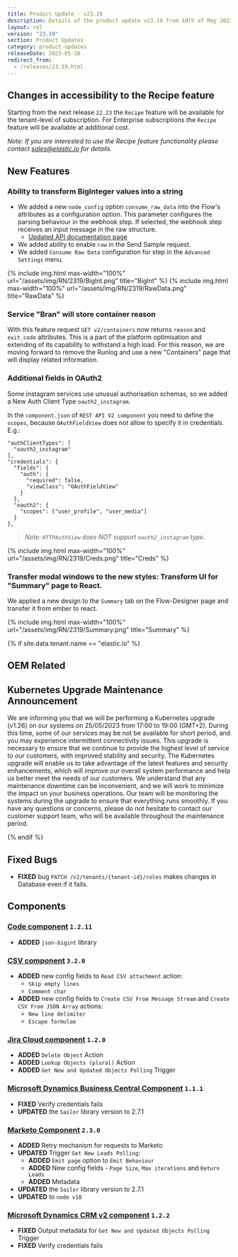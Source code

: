 ```yaml
---
title: Product Update - v23.19
description: Details of the product update v23.19 from 10th of May 2023.
layout: rel
version: "23.19"
section: Product Updates
category: product-updates
releaseDate: 2023-05-10
redirect_from:
  - /releases/23.19.html
---
```


## Changes in accessibility to the Recipe feature
Starting from the next release `22.23` the `Recipe` feature will be available for the tenant-level of subscription. For Enterprise subscriptions the `Recipe` feature will be available at additional cost. 

_Note: If you are interested to use the Recipe feature functionality please contact [sales@elastic.io](sales@elastic.io) for details._

## New Features

### Ability to transform BigInteger values into a string

* We added a new `node_config` option `consume_raw_data` into the Flow's attributes as a configuration option. This parameter configures the parsing behaviour in the webhook step. If selected, the webhook step receives an input message in the raw structure.
    * [Updated API documentation page](https://api.elastic.io/docs/v2#/flows/post_flows)
* We added ability to enable `raw` in the Send Sample request.
* We added `Consume Raw Data` configuration for step in the `Advanced Settings` menu.

{% include img.html max-width="100%" url="/assets/img/RN/2319/BigInt.png" title="BigInt" %}
{% include img.html max-width="100%" url="/assets/img/RN/2319/RawData.png" title="RawData" %}


### Service "Bran" will store container reason

With this feature request `GET v2/containers` now returns `reason` and `exit_code` attributes.
This is a part of the platform optimisation and extending of its capability to withstand a high load. For this reason, we are moving forward to remove the Runlog and use a new "Containers" page that will display related information.

### Additional fields in OAuth2
Some instagram services use unusual authorisation schemas, so we added a New Auth Client Type `oauth2_instagram`.

In the `component.json` of `REST API V2 component` you need to define the `scopes`, because `OAuthFieldView` does not allow to specify it in credentials. E.g.:
```
"authClientTypes": [
  "oauth2_instagram"
],
"credentials": {
  "fields": {
    "auth": {
      "required": false,
      "viewClass": "OAuthFieldView"
    }
  },
  "oauth2": {
    "scopes": ["user_profile", "user_media"]
  }
},
```
>_Note: `HTTPAuthView` does NOT support `oauth2_instagram` type._ 

{% include img.html max-width="100%" url="/assets/img/RN/2319/Creds.png" title="Creds" %}

### Transfer modal windows to the new styles: Transform UI for "Summary" page to React.
We applied a new design to the `Summary` tab on the Flow-Designer page and transfer it from ember to react.

{% include img.html max-width="100%" url="/assets/img/RN/2319/Summary.png" title="Summary" %}



{% if site.data.tenant.name == "elastic.io" %}

## OEM Related

## Kubernetes Upgrade Maintenance Announcement
We are informing you that we will be performing a Kubernetes upgrade (v1.26) on our systems on 25/05/2023 from 17:00 to 19:00 (GMT+2).
During this time, some of our services may be not be available for short period, and you may experience intermittent connectivity issues. This upgrade is necessary to ensure that we continue to provide the highest level of service to our customers, with improved stability and security.
The Kubernetes upgrade will enable us to take advantage of the latest features and security enhancements, which will improve our overall system performance and help us better meet the needs of our customers.
We understand that any maintenance downtime can be inconvenient, and we will work to minimize the impact on your business operations. Our team will be monitoring the systems during the upgrade to ensure that everything runs smoothly.
If you have any questions or concerns, please do not hesitate to contact our customer support team, who will be available throughout the maintenance period.

{% endif %}

## Fixed Bugs

*   **FIXED** bug `PATCH /v2/tenants/{tenant-id}/roles` makes changes in Database even if it fails.


## Components

### [Code component](/components/code/) `1.2.11`

*   **ADDED** `json-bigint` library

### [CSV component](/components/csv/) `3.2.0`

*   **ADDED** new config fields to `Read CSV attachment` action:
    * `Skip empty lines`
    * `Comment char`
*   **ADDED** new config fields to `Create CSV From Message Stream` and `Create CSV From JSON Array` actions:
    * `New line delimiter`
    * `Escape formulae`

### [Jira Cloud component](/components/jira-cloud/) `1.2.0`

*   **ADDED** `Delete Object` Action
*   **ADDED** `Lookup Objects (plural)` Action
*   **ADDED** `Get New and Updated Objects Polling` Trigger

### [Microsoft Dynamics Business Central Component](/components/microsoft-dynamics-business-central/) `1.1.1`

*   **FIXED** Verify credentials fails
*   **UPDATED** the `Sailor` library version to 2.7.1

### [Marketo Component](/components/marketo-component/) `2.3.0`

*   **ADDED** Retry mechanism for requests to Marketo
*   **UPDATED** Trigger `Get New Leads Polling`:
    * **ADDED** `Emit page` option to `Emit Behaviour`
    * **ADDED** New config fields - `Page Size`, `Max iterations` and `Return Leads`
    * **ADDED** Metadata
*   **UPDATED** the `Sailor` library version to 2.7.1
*   **UPDATED** to `node v18`

### [Microsoft Dynamics CRM v2 component](/components/msdynamics-crm-v2/) `1.2.2`

*   **FIXED** Output metadata for `Get New and Updated Objects Polling` Trigger
*   **FIXED** Verify credentials fails
